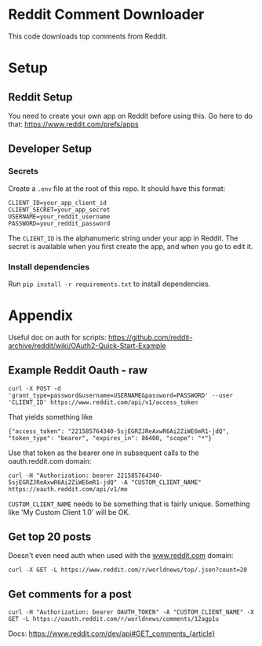 # Reddit Comment Downloader
This code downloads top comments from Reddit.

# Setup

## Reddit Setup
You need to create your own app on Reddit before using this. Go here to do that: https://www.reddit.com/prefs/apps

## Developer Setup

### Secrets
Create a `.env` file at the root of this repo. It should have this format:

```
CLIENT_ID=your_app_client_id
CLIENT_SECRET=your_app_secret
USERNAME=your_reddit_username
PASSWORD=your_reddit_password
```

The `CLIENT_ID` is the alphanumeric string under your app in Reddit. The secret is available when you first create the app, and when you go to edit it.

### Install dependencies

Run `pip install -r requirements.txt` to install dependencies.

# Appendix

Useful doc on auth for scripts: https://github.com/reddit-archive/reddit/wiki/OAuth2-Quick-Start-Example

## Example Reddit Oauth - raw

```
curl -X POST -d 'grant_type=password&username=USERNAME&password=PASSWORD' --user 'CLIENT_ID' https://www.reddit.com/api/v1/access_token
```

That yields something like
```
{"access_token": "221585764340-5sjEGRZJReAxwR6Ai2ZiWE6mR1-jdQ", "token_type": "bearer", "expires_in": 86400, "scope": "*"}
```

Use that token as the bearer one in subsequent calls to the oauth.reddit.com domain:

```
curl -H "Authorization: bearer 221585764340-5sjEGRZJReAxwR6Ai2ZiWE6mR1-jdQ" -A "CUSTOM_CLIENT_NAME" https://oauth.reddit.com/api/v1/me
```

`CUSTOM_CLIENT_NAME` needs to be something that is fairly unique. Something like 'My Custom Client 1.0' will be OK.

## Get top 20 posts
Doesn't even need auth when used with the www.reddit.com domain:

```
curl -X GET -L https://www.reddit.com/r/worldnews/top/.json?count=20
```

## Get comments for a post

```
curl -H "Authorization: bearer OAUTH_TOKEN" -A "CUSTOM_CLIENT_NAME" -X GET -L https://oauth.reddit.com/r/worldnews/comments/12agp1u
```

Docs: https://www.reddit.com/dev/api#GET_comments_{article}


